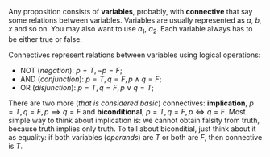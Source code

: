 Any proposition consists of **variables**, probably, with **connective** that say some relations between variables. 
Variables are usually represented as $a$, $b$, $x$ and so on. You may also want to use $a_{1}$, $a_{2}$.
Each variable always has to be either true or false.

Connectives represent relations between variables using logical operations:
- NOT (_negation_): $p = T, \neg p = F$;
- AND (_conjunction_): $p = T, q = F, p \land q = F$;
- OR (_disjunction_): $p = T, q = F, p \lor q = T$;

There are two more (_that is considered basic_) connectives: **implication**, $p = T, q = F, p \implies q = F$ and **biconditional**, $p = T, q = F, p \iff q = F$.
Most simple way to think about implication is: we cannot obtain falsity from truth, because truth implies only truth.
To tell about biconditial, just think about it as equality: if both variables (_operands_) are $T$ or both are $F$, then connective is $T$.
